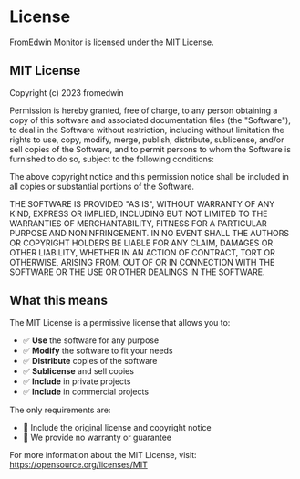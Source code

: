 # License

FromEdwin Monitor is licensed under the MIT License.

## MIT License

Copyright (c) 2023 fromedwin

Permission is hereby granted, free of charge, to any person obtaining a copy
of this software and associated documentation files (the "Software"), to deal
in the Software without restriction, including without limitation the rights
to use, copy, modify, merge, publish, distribute, sublicense, and/or sell
copies of the Software, and to permit persons to whom the Software is
furnished to do so, subject to the following conditions:

The above copyright notice and this permission notice shall be included in all
copies or substantial portions of the Software.

THE SOFTWARE IS PROVIDED "AS IS", WITHOUT WARRANTY OF ANY KIND, EXPRESS OR
IMPLIED, INCLUDING BUT NOT LIMITED TO THE WARRANTIES OF MERCHANTABILITY,
FITNESS FOR A PARTICULAR PURPOSE AND NONINFRINGEMENT. IN NO EVENT SHALL THE
AUTHORS OR COPYRIGHT HOLDERS BE LIABLE FOR ANY CLAIM, DAMAGES OR OTHER
LIABILITY, WHETHER IN AN ACTION OF CONTRACT, TORT OR OTHERWISE, ARISING FROM,
OUT OF OR IN CONNECTION WITH THE SOFTWARE OR THE USE OR OTHER DEALINGS IN THE
SOFTWARE.

## What this means

The MIT License is a permissive license that allows you to:

- ✅ **Use** the software for any purpose
- ✅ **Modify** the software to fit your needs
- ✅ **Distribute** copies of the software
- ✅ **Sublicense** and sell copies
- ✅ **Include** in private projects
- ✅ **Include** in commercial projects

The only requirements are:

- 📄 Include the original license and copyright notice
- 🚫 We provide no warranty or guarantee

For more information about the MIT License, visit: https://opensource.org/licenses/MIT 